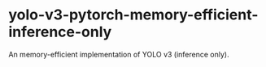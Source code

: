 # yolo-v3-pytorch-memory-efficient-inference-only
An memory-efficient implementation of YOLO v3 (inference only).

